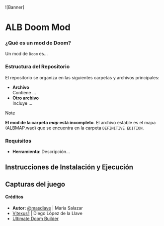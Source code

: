 ![Banner]


# ALB Doom Mod
### ¿Qué es un mod de Doom?

Un mod de `Doom` es...

### Estructura del Repositorio
El repositorio se organiza en las siguientes carpetas y archivos principales:
- **Archivo**  
  Contiene ...
- **Otro archivo**  
  Incluye ...

> [!NOTE]
> **El mod de la carpeta _map_ está incompleto**. El archivo estable es el mapa (ALBMAP.wad) que se encuentra en la carpeta `DEFINITIVE EDITION`.

### Requisitos

- **Herramienta**: Descripción...

## Instrucciones de Instalación y Ejecución


## Capturas del juego

#### Créditos
- **Autor:** [@masdlave](https://github.com/masdlave) | Maria Salazar
- [Vitexus1](https://github.com/Vitexus1) | Diego López de la Llave
- [Ultimate Doom Builder](https://ultimatedoombuilder.github.io/)